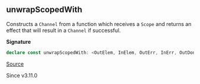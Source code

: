 ## unwrapScopedWith

Constructs a `Channel` from a function which receives a `Scope` and returns
an effect that will result in a `Channel` if successful.

**Signature**

```ts
declare const unwrapScopedWith: <OutElem, InElem, OutErr, InErr, OutDone, InDone, Env, E, R>(f: (scope: Scope.Scope) => Effect.Effect<Channel<OutElem, InElem, OutErr, InErr, OutDone, InDone, Env>, E, R>) => Channel<OutElem, InElem, E | OutErr, InErr, OutDone, InDone, R | Env>
```

[Source](https://github.com/Effect-TS/effect/tree/main/packages/effect/src/Channel.ts#L2149)

Since v3.11.0